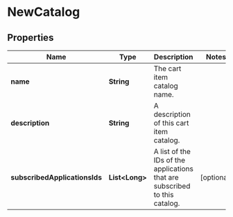 

# NewCatalog

## Properties

Name | Type | Description | Notes
------------ | ------------- | ------------- | -------------
**name** | **String** | The cart item catalog name. | 
**description** | **String** | A description of this cart item catalog. | 
**subscribedApplicationsIds** | **List&lt;Long&gt;** | A list of the IDs of the applications that are subscribed to this catalog. |  [optional]



